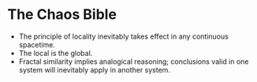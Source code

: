 # The Chaos Bible

- The principle of locality inevitably takes effect in any continuous spacetime.
- The local is the global.
- Fractal similarity implies analogical reasoning; conclusions valid in one system will inevitably apply in another system.


